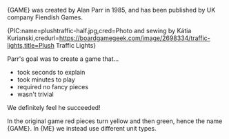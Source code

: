 {GAME} was created by Alan Parr in 1985, and has been published by UK company Fiendish Games.

{PIC:name=plushtraffic-half.jpg,cred=Photo and sewing by Kátia Kurianski,credurl=https://boardgamegeek.com/image/2698334/traffic-lights,title=Plush Traffic Lights}

Parr's goal was to create a game that...

- took seconds to explain
- took minutes to play
- required no fancy pieces
- wasn't trivial

We definitely feel he succeeded!

In the original game red pieces turn yellow and then green, hence the name {GAME}. In {ME} we instead use different unit types.
